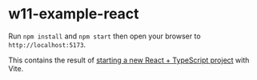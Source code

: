 # w11-example-react

Run `npm install` and `npm start` then open your browser to `http://localhost:5173`.

This contains the result of [starting a new React + TypeScript project](https://vitejs.dev/guide/#scaffolding-your-first-vite-project) with Vite.
